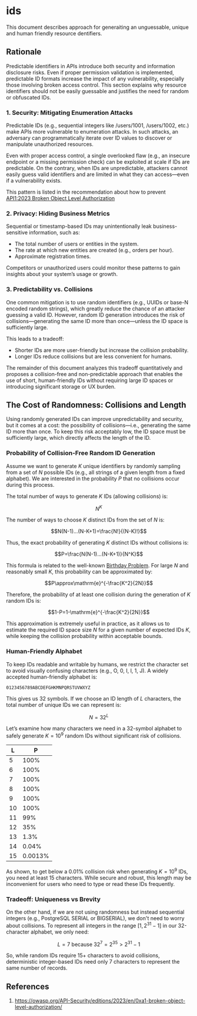 # ids

This document describes approach for generaiting an unguessable, unique and
human friendly resource dentifiers.


## Rationale

Predictable identifiers in APIs introduce both security and information
disclosure risks. Even if proper permission validation is implemented,
predictable ID formats increase the impact of any vulnerability, especially
those involving broken access control. This section explains why resource
identifiers should not be easily guessable and justifies the need for random or
obfuscated IDs.

### 1. Security: Mitigating Enumeration Attacks

Predictable IDs (e.g., sequential integers like /users/1001, /users/1002, etc.)
make APIs more vulnerable to enumeration attacks. In such attacks, an adversary
can programmatically iterate over ID values to discover or manipulate
unauthorized resources.

Even with proper access control, a single overlooked flaw (e.g., an insecure
endpoint or a missing permission check) can be exploited at scale if IDs are
predictable. On the contrary, when IDs are unpredictable, attackers cannot
easily guess valid identifiers and are limited in what they can access—even if
a vulnerability exists.

This pattern is listed in the recommendation about how to prevent
[API1:2023 Broken Object Level Authorization](https://owasp.org/API-Security/editions/2023/en/0xa1-broken-object-level-authorization/)

### 2. Privacy: Hiding Business Metrics

Sequential or timestamp-based IDs may unintentionally leak business-sensitive
information, such as:

- The total number of users or entities in the system.
- The rate at which new entities are created (e.g., orders per hour).
- Approximate registration times.

Competitors or unauthorized users could monitor these patterns to gain insights
about your system’s usage or growth.

### 3. Predictability vs. Collisions

One common mitigation is to use random identifiers (e.g., UUIDs or base-N
encoded random strings), which greatly reduce the chance of an attacker
guessing a valid ID. However, random ID generation introduces the risk of
collisions—generating the same ID more than once—unless the ID space is
sufficiently large.

This leads to a tradeoff:

- Shorter IDs are more user-friendly but increase the collision probability.
- Longer IDs reduce collisions but are less convenient for humans.

The remainder of this document analyzes this tradeoff quantitatively and
proposes a collision-free and non-predictable approach that enables the use of
short, human-friendly IDs without requiring large ID spaces or introducing
significant storage or UX burden.

## The Cost of Randomness: Collisions and Length

Using randomly generated IDs can improve unpredictability and security, but it
comes at a cost: the possibility of collisions—i.e., generating the same ID
more than once. To keep this risk acceptably low, the ID space must be
sufficiently large, which directly affects the length of the ID.

### Probability of Collision-Free Random ID Generation

Assume we want to generate $K$ unique identifiers by randomly sampling from a
set of $N$ possible IDs (e.g., all strings of a given length from a fixed
alphabet). We are interested in the probability $P$ that no collisions occur
during this process.

The total number of ways to generate $K$ IDs (allowing collisions) is:

$$N^K$$

The number of ways to choose $K$ distinct IDs from the set of $N$ is:

$$N(N-1)...(N-K+1)=\frac{N!}{(N-K)!}$$

Thus, the exact probability of generating $K$ distinct IDs without collisions is:

$$P=\frac{N(N-1)...(N-K+1)}{N^K}$$

This formula is related to the well-known [Birthday Problem](https://en.wikipedia.org/wiki/Birthday_problem).
For large $N$ and reasonably small $K$, this probability can be approximated by:

$$P\approx\mathrm{e}^{-\frac{K^2}{2N}}$$

Therefore, the probability of at least one collision during the generation of
$K$ random IDs is:

$$1-P=1-\mathrm{e}^{-\frac{K^2}{2N}}$$

This approximation is extremely useful in practice, as it allows us to estimate
the required ID space size $N$ for a given number of expected IDs $K$, while
keeping the collision probability within acceptable bounds.


### Human-Friendly Alphabet

To keep IDs readable and writable by humans, we restrict the character set to
avoid visually confusing characters (e.g., O, 0, I, l, 1, J). A widely accepted
human-friendly alphabet is:

```
0123456789ABCDEFGHKMNPQRSTUVWXYZ
```

This gives us 32 symbols. If we choose an ID length of $L$ characters, the
total number of unique IDs we can represent is:

$$N=32^L$$

Let’s examine how many characters we need in a 32-symbol alphabet to safely
generate $K=10^9$ random IDs without significant risk of collisions.

| L     | P       |
| ----- | ------- |
| 5     | 100%    |
| 6     | 100%    |
| 7     | 100%    |
| 8     | 100%    |
| 9     | 100%    |
| 10    | 100%    |
| 11    | 99%     |
| 12    | 35%     |
| 13    | 1.3%    |
| 14    | 0.04%   |
| 15    | 0.0013% |


As shown, to get below a 0.01% collision risk when generating $K=10^9$ IDs,
you need at least 15 characters. While secure and robust, this length may be
inconvenient for users who need to type or read these IDs frequently.

### Tradeoff: Uniqueness vs Brevity

On the other hand, if we are not using randomness but instead sequential
integers (e.g., PostgreSQL SERIAL or BIGSERIAL), we don't need to worry about
collisions. To represent all integers in the range $[1, 2^{31}-1]$ in our
32-character alphabet, we only need:

$$L=7\text{ because }32^{7}=2^{35}>2^{31}-1$$

So, while random IDs require 15+ characters to avoid collisions, deterministic
integer-based IDs need only 7 characters to represent the same number of records.

## References

1. https://owasp.org/API-Security/editions/2023/en/0xa1-broken-object-level-authorization/
